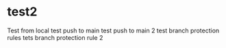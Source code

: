 # test2
Test from local
test push to main
test push to main 2
test branch protection rules
tets branch protection rule 2